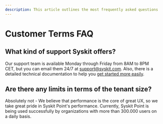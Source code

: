 ```yaml
---
description: This article outlines the most frequently asked questions about the customer terms for Syskit Point.
---
```


# Customer Terms FAQ

## What kind of support Syskit offers?

Our support team is available Monday through Friday from 8AM to 8PM CET, but you can email them 24/7 at support@syskit.com. Also, there is a detailed technical documentation to help you [get started more easily](../get-to-know-syskit-point/point-starter-kit.md).

## Are there any limits in terms of the tenant size?

Absolutely not - We believe that performance is the core of great UX, so we take great pride in Syskit Point's performance. Currently, Syskit Point is being used successfully by organizations with more than 300.000 users on a daily basis.